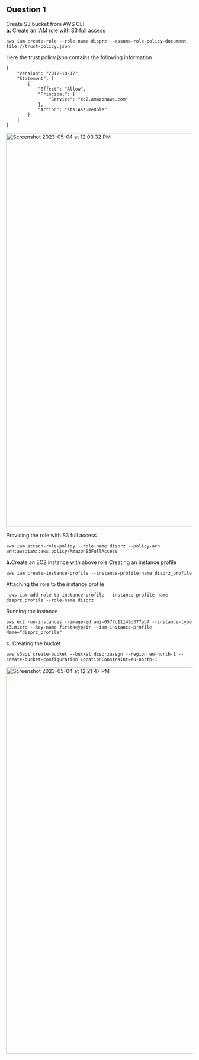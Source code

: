 ## Question 1
Create S3 bucket from AWS CLI <br>
<b>a.</b> Create an IAM role with S3 full access

```
aws iam create-role --role-name disprz --assume-role-policy-document file://trust-policy.json
```

Here the trust policy json contains the following information 
```
{
    "Version": "2012-10-17",
    "Statement": [
        {
            "Effect": "Allow",
            "Principal": {
                "Service": "ec2.amazonaws.com"
            },
            "Action": "sts:AssumeRole"
        }
    ]
}
```

<img width="1065" alt="Screenshot 2023-05-04 at 12 03 32 PM" src="https://user-images.githubusercontent.com/54627996/236127791-879116b3-92e2-4818-a9e1-cc605e1b4840.png">

Providing the role with S3 full access
```
aws iam attach-role-policy --role-name disprz --policy-arn arn:aws:iam::aws:policy/AmazonS3FullAccess
```


<b>b.</b>Create an EC2 instance with above role
Creating an instance profile
```
aws iam create-instance-profile --instance-profile-name disprz_profile
```

Attaching the role to the instance profile

```
 aws iam add-role-to-instance-profile --instance-profile-name disprz_profile --role-name disprz
```

Running the instance
```
aws ec2 run-instances --image-id ami-0577c11149d377ab7 --instance-type t3.micro --key-name firstkeypair --iam-instance-profile Name="disprz_profile" 
```

<b>c.</b>
Creating the bucket 
```
aws s3api create-bucket --bucket disprzassgn --region eu-north-1 --create-bucket-configuration LocationConstraint=eu-north-1 
``` 
<img width="1046" alt="Screenshot 2023-05-04 at 12 21 47 PM" src="https://user-images.githubusercontent.com/54627996/236131408-53897369-53a1-4425-b303-e64833b6db84.png">
